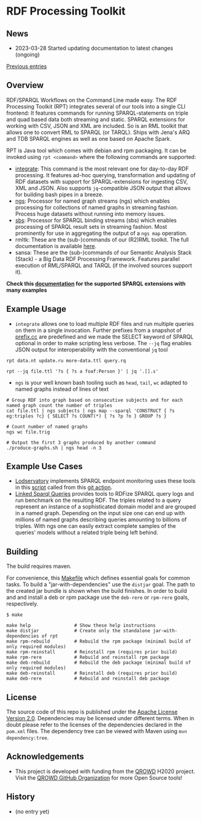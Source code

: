 # RDF Processing Toolkit

## News

* 2023-03-28 Started updating documentation to latest changes (ongoing)

[Previous entries](#History)


## Overview

RDF/SPARQL Workflows on the Command Line made easy. The RDF Processing Toolkit (RPT) integrates several of our tools into a single CLI frontend:
It features commands for running SPARQL-statements on triple and quad based data both streaming and static.
SPARQL extensions for working with CSV, JSON and XML are included. So is an RML toolkit that allows one to convert RML to SPARQL (or TARQL).
Ships with Jena's ARQ and TDB SPARQL engines as well as one based on Apache Spark.

RPT is Java tool which comes with debian and rpm packaging. It can be invoked using `rpt <command>` where the following commands are supported:

* [integrate](README-SI.md): This command is the most relevant one for day-to-day RDF processing. It features ad-hoc querying, transformation and updating of RDF datasets with support for SPARQL-extensions for ingesting CSV, XML and JSON. Also supports `jq`-compatible JSON output that allows for building bash pipes in a breeze.
* [ngs](README-NGS.md): Processor for named graph streams (ngs) which enables processing for collections of named graphs in streaming fashion. Process huge datasets without running into memory issues.
* [sbs](README-SBS.md): Processor for SPARQL binding streams (sbs) which enables processing of SPARQL result sets in streaming fashion. Most prominently for use in aggregating the output of a `ngs map` operation.
* rmltk: These are the (sub-)commands of our (R2)RML toolkit. The full documentation is available [here](https://github.com/SmartDataAnalytics/r2rml-api-jena).
* sansa: These are the (sub-)commands of our Semantic Analysis Stack (Stack) - a Big Data RDF Processing Framework. Features parallel execution of RML/SPARQL and TARQL (if the involved sources support it).


**Check this [documentation](doc) for the supported SPARQL extensions with many examples**

## Example Usage

* `integrate` allows one to load multiple RDF files and run multiple queries on them in a single invocation. Further prefixes from a snapshot of [prefix.cc](https://prefix.cc) are predefined and we made the SELECT keyword of SPARQL optional in order to make scripting less verbose. The `--jq` flag enables JSON output for interoperability with the conventional `jq` tool


```
rpt data.nt update.ru more-data.ttl query.rq

rpt --jq file.ttl '?s { ?s a foaf:Person }' | jq '.[].s'
```

* `ngs` is your well known bash tooling such as `head`, `tail`, `wc` adapted to named graphs instead of lines of text
```
# Group RDF into graph based on consecutive subjects and for each named graph count the number of triples
cat file.ttl | ngs subjects | ngs map --sparql 'CONSTRUCT { ?s eg:triples ?c} { SELECT ?s COUNT(*) { ?s ?p ?o } GROUP ?s }

# Count number of named graphs
ngs wc file.trig

# Output the first 3 graphs produced by another command
./produce-graphs.sh | ngs head -n 3
```

## Example Use Cases

* [Lodservatory](https://github.com/SmartDataAnalytics/lodservatory) implements SPARQL endpoint monitoring uses these tools in this [script](https://github.com/SmartDataAnalytics/lodservatory/blob/master/update-status.sh) called from this [git action](https://github.com/SmartDataAnalytics/lodservatory/blob/master/.github/workflows/main.yml).
* [Linked Sparql Queries](https://github.com/AKSW/LSQ) provides tools to RDFize SPARQL query logs and run benchmark on the resulting RDF. The triples related to a query represent an instance of a sophisticated domain model and are grouped in a named graph. Depending on the input size one can end up with millions of named graphs describing queries amounting to billions of triples. With ngs one can easily extract complete samples of the queries' models without a related triple being left behind.


## Building
The build requires maven.

For convenience, this [Makefile](Makefile) which defines essential goals for common tasks.
To build a "jar-with-dependencies" use the `distjar` goal. The path to the created jar bundle is shown when the build finishes.
In order to build and and install a deb or rpm package use the `deb-rere` or `rpm-rere` goals, respectively.

```
$ make

make help                # Show these help instructions
make distjar             # Create only the standalone jar-with-dependencies of rpt
make rpm-rebuild         # Rebuild the rpm package (minimal build of only required modules)
make rpm-reinstall       # Reinstall rpm (requires prior build)
make rpm-rere            # Rebuild and reinstall rpm package
make deb-rebuild         # Rebuild the deb package (minimal build of only required modules)
make deb-reinstall       # Reinstall deb (requires prior build)
make deb-rere            # Rebuild and reinstall deb package
```

## License
The source code of this repo is published under the [Apache License Version 2.0](LICENSE).
Dependencies may be licensed under different terms. When in doubt please refer to the licenses of the dependencies declared in the `pom.xml` files.
The dependency tree can be viewed with Maven using `mvn dependency:tree`.


## Acknowledgements

* This project is developed with funding from the [QROWD](http://qrowd-project.eu/) H2020 project. Visit the [QROWD GitHub Organization](https://github.com/Qrowd) for more Open Source tools!

## History

* (no entry yet)

